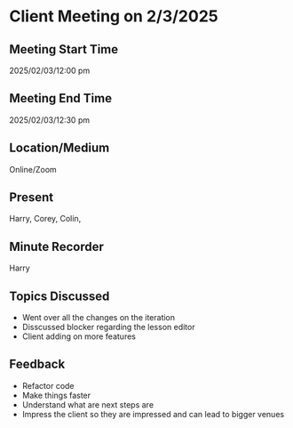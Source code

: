# Client Meeting on 2/3/2025

## Meeting Start Time

2025/02/03/12:00 pm

## Meeting End Time

2025/02/03/12:30 pm

## Location/Medium

Online/Zoom

## Present

Harry, Corey, Colin, 

## Minute Recorder

Harry 

## Topics Discussed
  + Went over all the changes on the iteration
  + Disscussed blocker regarding the lesson editor
  + Client adding on more features 
  
## Feedback
  + Refactor code
  + Make things faster 
  + Understand what are next steps are
  + Impress the client so they are impressed and can lead to bigger venues 
